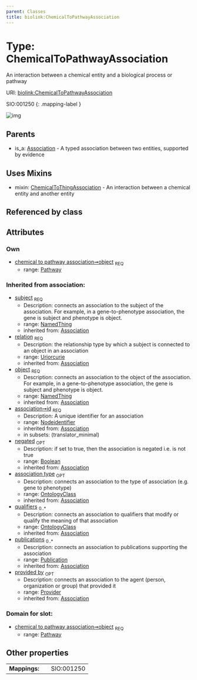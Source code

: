 ```yaml
---
parent: Classes
title: biolink:ChemicalToPathwayAssociation
---
```


# Type: ChemicalToPathwayAssociation


An interaction between a chemical entity and a biological process or pathway

URI: [biolink:ChemicalToPathwayAssociation](https://w3id.org/biolink/vocab/ChemicalToPathwayAssociation)

SIO:001250
{: .mapping-label }

![img](http://yuml.me/diagram/nofunky;dir:TB/class/\[Provider]<provided%20by(i)%200..1-%20\[ChemicalToPathwayAssociation&#124;relation(i):uriorcurie;id(i):nodeidentifier;negated(i):boolean%20%3F],%20\[Publication]<publications(i)%200..*-%20\[ChemicalToPathwayAssociation],%20\[OntologyClass]<qualifiers(i)%200..*-%20\[ChemicalToPathwayAssociation],%20\[OntologyClass]<association%20type(i)%200..1-%20\[ChemicalToPathwayAssociation],%20\[NamedThing]<subject(i)%201..1-%20\[ChemicalToPathwayAssociation],%20\[Pathway]<object%201..1-%20\[ChemicalToPathwayAssociation],%20\[ChemicalToPathwayAssociation]uses%20-.->\[ChemicalToThingAssociation],%20\[Association]^-\[ChemicalToPathwayAssociation])

## Parents

 *  is_a: [Association](Association.md) - A typed association between two entities, supported by evidence

## Uses Mixins

 *  mixin: [ChemicalToThingAssociation](ChemicalToThingAssociation.md) - An interaction between a chemical entity and another entity

## Referenced by class


## Attributes


### Own

 * [chemical to pathway association➞object](chemical_to_pathway_association_object.md)  <sub>REQ</sub>
    * range: [Pathway](Pathway.md)

### Inherited from association:

 * [subject](subject.md)  <sub>REQ</sub>
    * Description: connects an association to the subject of the association. For example, in a gene-to-phenotype association, the gene is subject and phenotype is object.
    * range: [NamedThing](NamedThing.md)
    * inherited from: [Association](Association.md)
 * [relation](relation.md)  <sub>REQ</sub>
    * Description: the relationship type by which a subject is connected to an object in an association
    * range: [Uriorcurie](types/Uriorcurie.md)
    * inherited from: [Association](Association.md)
 * [object](object.md)  <sub>REQ</sub>
    * Description: connects an association to the object of the association. For example, in a gene-to-phenotype association, the gene is subject and phenotype is object.
    * range: [NamedThing](NamedThing.md)
    * inherited from: [Association](Association.md)
 * [association➞id](association_id.md)  <sub>REQ</sub>
    * Description: A unique identifier for an association
    * range: [Nodeidentifier](types/Nodeidentifier.md)
    * inherited from: [Association](Association.md)
    * in subsets: (translator_minimal)
 * [negated](negated.md)  <sub>OPT</sub>
    * Description: if set to true, then the association is negated i.e. is not true
    * range: [Boolean](types/Boolean.md)
    * inherited from: [Association](Association.md)
 * [association type](association_type.md)  <sub>OPT</sub>
    * Description: connects an association to the type of association (e.g. gene to phenotype)
    * range: [OntologyClass](OntologyClass.md)
    * inherited from: [Association](Association.md)
 * [qualifiers](qualifiers.md)  <sub>0..*</sub>
    * Description: connects an association to qualifiers that modify or qualify the meaning of that association
    * range: [OntologyClass](OntologyClass.md)
    * inherited from: [Association](Association.md)
 * [publications](publications.md)  <sub>0..*</sub>
    * Description: connects an association to publications supporting the association
    * range: [Publication](Publication.md)
    * inherited from: [Association](Association.md)
 * [provided by](provided_by.md)  <sub>OPT</sub>
    * Description: connects an association to the agent (person, organization or group) that provided it
    * range: [Provider](Provider.md)
    * inherited from: [Association](Association.md)

### Domain for slot:

 * [chemical to pathway association➞object](chemical_to_pathway_association_object.md)  <sub>REQ</sub>
    * range: [Pathway](Pathway.md)

## Other properties

|  |  |  |
| --- | --- | --- |
| **Mappings:** | | SIO:001250 |

